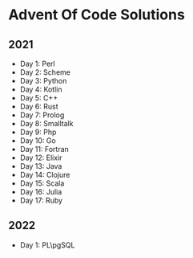# Advent Of Code Solutions

## 2021
- Day 1: Perl
- Day 2: Scheme
- Day 3: Python
- Day 4: Kotlin
- Day 5: C++
- Day 6: Rust
- Day 7: Prolog
- Day 8: Smalltalk
- Day 9: Php
- Day 10: Go
- Day 11: Fortran
- Day 12: Elixir
- Day 13: Java
- Day 14: Clojure
- Day 15: Scala
- Day 16: Julia
- Day 17: Ruby

## 2022
- Day 1: PL\pgSQL

